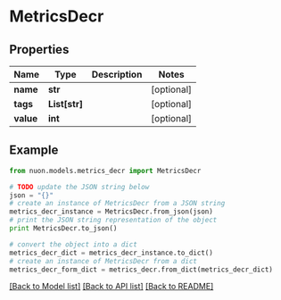 # MetricsDecr


## Properties

Name | Type | Description | Notes
------------ | ------------- | ------------- | -------------
**name** | **str** |  | [optional] 
**tags** | **List[str]** |  | [optional] 
**value** | **int** |  | [optional] 

## Example

```python
from nuon.models.metrics_decr import MetricsDecr

# TODO update the JSON string below
json = "{}"
# create an instance of MetricsDecr from a JSON string
metrics_decr_instance = MetricsDecr.from_json(json)
# print the JSON string representation of the object
print MetricsDecr.to_json()

# convert the object into a dict
metrics_decr_dict = metrics_decr_instance.to_dict()
# create an instance of MetricsDecr from a dict
metrics_decr_form_dict = metrics_decr.from_dict(metrics_decr_dict)
```
[[Back to Model list]](../README.md#documentation-for-models) [[Back to API list]](../README.md#documentation-for-api-endpoints) [[Back to README]](../README.md)


